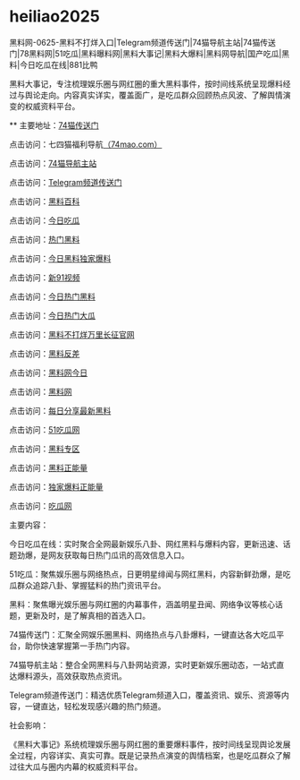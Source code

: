# heiliao2025
黑料网-0625-黑料不打烊入口|Telegram频道传送门|74猫导航主站|74猫传送门|78黑料网|51吃瓜|黑料曝料网|黑料大事记|黑料大爆料|黑料网导航|国产吃瓜|黑料|今日吃瓜在线|881比鸭

黑料大事记，专注梳理娱乐圈与网红圈的重大黑料事件，按时间线系统呈现爆料经过与舆论走向。内容真实详实，覆盖面广，是吃瓜群众回顾热点风波、了解舆情演变的权威资料平台。

** 主要地址：<a href="https://74mao.com/">74猫传送门</a>

点击访问：七四猫福利导航<a href="https://74mao.com/">（74mao.com）</a>

点击访问：<a href="https://74mao.com/">74猫导航主站</a>

点击访问：<a href="https://74mao.com/">Telegram频道传送门</a>

点击访问：<a href="https://heiliao348.pages.dev/">黑料百科</a>

点击访问：<a href="https://chigua712.pages.dev/">今日吃瓜</a>

点击访问：<a href="https://heiliao903.pages.dev/">热门黑料</a>

点击访问：<a href="https://heiliao902.pages.dev/">今日黑料独家爆料</a>

点击访问：<a href="https://hj-86.pages.dev/">新91视频</a>

点击访问：<a href="https://heiliao921.pages.dev/">今日热门黑料</a>

点击访问：<a href="https://chigua821.pages.dev/">今日热门大瓜</a>

点击访问：<a href="https://heiliao634.pages.dev/">黑料不打烊万里长征官网</a>

点击访问：<a href="https://chigua924.pages.dev/">黑料反差</a>

点击访问：<a href="https://heiliao921.pages.dev/">黑料网今日</a>

点击访问：<a href="https://heiliao082.pages.dev/">黑料网</a>

点击访问：<a href="https://heiliao3712.pages.dev/">每日分享最新黑料</a>

点击访问：<a href="https://chigua769.pages.dev/">51吃瓜网</a>

点击访问：<a href="https://heiliao954.pages.dev/">黑料专区</a>

点击访问：<a href="https://heiliao954.pages.dev/">黑料正能量</a>

点击访问：<a href="https://heiliao159.pages.dev/">独家爆料正能量</a>

点击访问：<a href="https://chigua182.pages.dev/">吃瓜网</a>

主要内容：

今日吃瓜在线：实时聚合全网最新娱乐八卦、网红黑料与爆料内容，更新迅速、话题劲爆，是网友获取每日热门瓜讯的高效信息入口。

51吃瓜：聚焦娱乐圈与网络热点，日更明星绯闻与网红黑料，内容新鲜劲爆，是吃瓜群众追踪八卦、掌握猛料的热门资讯平台。

黑料：聚焦曝光娱乐圈与网红圈的内幕事件，涵盖明星丑闻、网络争议等核心话题，更新及时，是了解真相的首选入口。

74猫传送门：汇聚全网娱乐圈黑料、网络热点与八卦爆料，一键直达各大吃瓜平台，助你快速掌握第一手热门内容。

74猫导航主站：整合全网黑料与八卦网站资源，实时更新娱乐圈动态，一站式直达爆料源头，高效获取热点资讯。

Telegram频道传送门：精选优质Telegram频道入口，覆盖资讯、娱乐、资源等内容，一键直达，轻松发现感兴趣的热门频道。

社会影响：

《黑料大事记》系统梳理娱乐圈与网红圈的重要爆料事件，按时间线呈现舆论发展全过程，内容详实、真实可靠。既是记录热点演变的舆情档案，也是吃瓜群众了解过往大瓜与圈内内幕的权威资料平台。

<span style="display:none;">[Canonical link](）</span>
